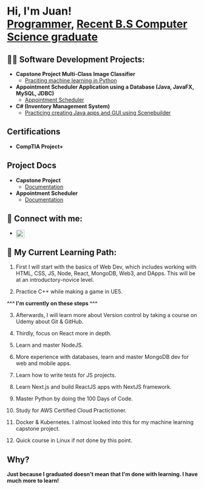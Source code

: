 <h1>Hi, I'm Juan! <br/><a href="https://github.com/Jugarcia15">Programmer</a>, <a href="https://www.linkedin.com/in/jugarcia15/">Recent B.S Computer Science graduate</a></h1>

<h2>👨‍💻 Software Development Projects:</h2>

- <b> Capstone Project Multi-Class Image Classifier</b>
  - [Praciting machine learning in Python](https://github.com/Jugarcia15/Multi-Class-Image-Classifier)
- <b> Appointment Scheduler Application using a Database (Java, JavaFX, MySQL, JDBC) </b>
  - [Appointment Scheduler](https://github.com/Jugarcia15/Appointment-scheduler-application) 
- <b>C# (Inventory Management System)</b>
  - [Practicing creating Java apps and GUI using Scenebuilder](https://github.com/Jugarcia15/Inventory-Management-Application)
  
<h2> Certifications </h2>

- <b> CompTIA Project+ </b>

<h2> Project Docs</h2>

- <b> Capstone Project </b>
  - [Documentation](https://github.com/Jugarcia15/Multi-Class-Image-Classifier/blob/main/Presentation.docx?raw=true)
- <b> Appointment Scheduler </b>
  - [Documentation](https://github.com/Jugarcia15/Appointment-scheduler-application/blob/master/Presentation.docx?raw=true) 
   
  
<h2> 🤳 Connect with me:</h2>

- [<img align="left" alt="JuanGarcia | LinkedIn" width="22px" src="https://cdn.jsdelivr.net/npm/simple-icons@v3/icons/linkedin.svg" />][linkedin]

  [linkedin]: https://linkedin.com/in/jugarcia15



<h2>🌱 My Current Learning Path:</h2>

  1. First I will start with the basics of Web Dev, which includes working with HTML, CSS, JS, Node, React, MongoDB, Web3, and DApps. 
     This will be at an  introductory-novice level.
  
  2. Practice C++ while making a game in UE5.
  
  <b> ^^^ I'm currently on these steps ^^^ </b>
  
  3. Afterwards, I will learn more about Version control by taking a course on Udemy about Git & GitHub.
  
  4. Thirdly, focus on React more in depth.
  
  5. Learn and master NodeJS.
  
  6. More experience with databases, learn and master MongoDB dev for web and mobile apps. 
  
  7. Learn how to write tests for JS projects.
  
  8. Learn Next.js and build ReactJS apps with NextJS framework.
  
  9. Master Python by doing the 100 Days of Code.
  
  10. Study for AWS Certified Cloud Practictioner.
  
  11. Docker & Kubernetes. I almost looked into this for my machine learning capstone project.
  
  12. Quick course in Linux if not done by this point.



<h2> Why? </h2> 

  <b> Just because I graduated doesn't mean that I'm done with learning. I have much more to learn! </b>



<!--
**jugarcia15/jugarcia15** is a ✨ _special_ ✨ repository because its `README.md` (this file) appears on your GitHub profile.

Here are some ideas to get you started:

- 🔭 I’m currently working on ...
- 👯 I’m looking to collaborate on ...
- 🤔 I’m looking for help with ...
- 💬 Ask me about ...
- 📫 How to reach me: ...
- 😄 Pronouns: ...
- ⚡ Fun fact: ...
-->
